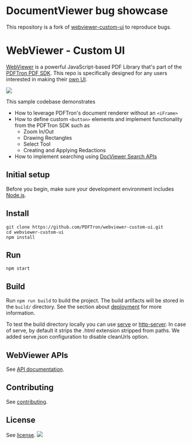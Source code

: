 # DocumentViewer bug showcase
This repository is a fork of [webviewer-custom-ui](https://github.com/PDFTron/webviewer-custom-ui) to reproduce bugs.

# WebViewer - Custom UI

[WebViewer](https://www.pdftron.com/documentation/web/) is a powerful JavaScript-based PDF Library that's part of the [PDFTron PDF SDK](https://www.pdftron.com).
This repo is specifically designed for any users interested in making their [own UI](https://www.pdftron.com/documentation/web/guides/core/).

![](docs/screenshots/webviewer-custom-ui-01.png)

This sample codebase demonstrates
  * How to leverage PDFTron's document renderer without an `<iFrame>`
  * How to define custom `<button>` elements and implement functionality from the PDFTron SDK such as
    * Zoom In/Out
    * Drawing Rectangles
    * Select Tool
    * Creating and Applying Redactions
  * How to implement searching using [DocViewer Search APIs](https://www.pdftron.com/documentation/web/guides/advance-text-search/)

## Initial setup

Before you begin, make sure your development environment includes [Node.js](https://nodejs.org/en/).

## Install

```
git clone https://github.com/PDFTron/webviewer-custom-ui.git
cd webviewer-custom-ui
npm install
```

## Run

```
npm start
```

## Build

Run `npm run build` to build the project. The build artifacts will be stored in the `build/` directory. See the section about [deployment](https://facebook.github.io/create-react-app/docs/deployment) for more information.

To test the build directory locally you can use [serve](https://www.npmjs.com/package/serve) or [http-server](https://www.npmjs.com/package/http-server). In case of serve, by default it strips the .html extension stripped from paths. We added serve.json configuration to disable cleanUrls option. 

## WebViewer APIs

See [API documentation](https://www.pdftron.com/documentation/web/guides/ui/apis).

## Contributing

See [contributing](./CONTRIBUTING.md).

## License

See [license](./LICENSE).
![](https://onepixel.pdftron.com/webviewer-react-sample)
